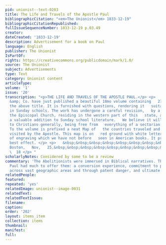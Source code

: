 ```yaml
---
pid: unionist--text-0203
title: The Life and Travels of the Apostle Paul
bibliographicCitation: "<em>The Unionist</em> 1833-12-19"
bibliographicCitationRepublished: 
fullIssueSequenceNumber: 1833-12-19 p.03.49
creator: 
dateCreated: '1833-12-19'
description: Advertisement for a book on Paul
language: English
publisher: The Unionist
IsPartOf: 
rights: https://creativecommons.org/publicdomain/mark/1.0/
source: The Unionist
subject: Advertisements
type: Text
category: Unionist content
articleType: 
volume: '1'
issue: '20'
transcription: "<p>THE LIFE AND TRAVELS OF THE APOSTLE PAUL.</p> <p>   LILLY, Wait,
  &amp; Co. have just published a beautiful 18mo volume containing   272 pages, with
  the above title. It is furnished with questions, rendering it   suitable for use
  in Sunday schools. The work has undergone a careful revision,   by a clergyman of
  the Episcopal Church, residing in the western part of this   state, and may be considered
  a valuable addition to Sunday school literature.   We believe it will be acceptable
  to Christians generally, being free from   everything of a sectarian character.
  To the volume is prefixed a neat Map of   the countries traveled and the places
  visited by the Apostle. This map is on   red ground with white letters, a style
  of engraving which we have not before   seen in American books. It produces the
  best effect. </p> <p>   &nbsp;&nbsp;&nbsp;&nbsp;&nbsp;&nbsp;&nbsp;&nbsp;&nbsp;&nbsp;&nbsp;
  Boston,   Nov,   25.&nbsp;&nbsp;&nbsp;&nbsp;&nbsp;&nbsp;&nbsp;&nbsp;&nbsp;&nbsp;&nbsp;&nbsp;&nbsp;&nbsp;&nbsp;&nbsp;&nbsp;&nbsp;&nbsp;&nbsp;&nbsp;&nbsp;&nbsp;&nbsp;&nbsp;&nbsp;&nbsp;&nbsp;&nbsp;&nbsp;&nbsp;&nbsp;&nbsp;&nbsp;&nbsp;&nbsp;&nbsp;&nbsp;&nbsp;&nbsp;&nbsp;&nbsp;&nbsp;&nbsp;&nbsp;&nbsp;&nbsp;&nbsp;&nbsp;&nbsp;&nbsp;&nbsp;&nbsp;&nbsp;&nbsp;&nbsp;
  \  18 </p> "
scholarlyNotes: Considered by some to be a review
commentary: 'The Abolitionists were immersed in Biblical narratives. The story of
  Paul had much to offer them: a conversion experience, commitment to proselytizing
  across vast geographic areas and through patent danger, and ultimate martyrdom.'
relatedPeople: 
featured: 
repeated: 'yes'
relatedImage: unionist--image-0031
relatedText: 
relatedTextIssue: 
filename: 
caption: 
order: '202'
layout: items_item
collection: items
thumbnail: 
manifest: 
full: 
---
```

